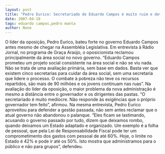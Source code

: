 ```yaml
---
layout: post
title: "Pedro Eurico: Secretariado de Eduardo Campos é muito ruim e deveria descer do palanque"
date: 2007-04-10
tags: eduardo campos,pedro manta
author: None
---
```

O líder da oposição, Pedro Eurico, bateu forte no governo Eduardo Campos antes mesmo de chegar na Assembléia Legislativa.
Em entrevista à Rádio Jornal, no programa de Graça Araújo, o oposicionista reclamou principalmente da área social no novo governo.
“Eduardo Campos prometeu um projeto social consistente na área social e não se viu nada. Não se trata de uma avaliação primária, sem base em dados. Basta ver que existem cinco secretarias para cuidar da área social, sem uma secretaria que lidere o processo. O combate à pobreza não teve os recursos repartidos, são mais de 90 milhões e os jovens continuam nas ruas”.
Na avaliação do líder da oposição, o maior problema da nova administração é mesmo a distância entre o governador e os dirigentes das pastas.
“O secretariado é muito medíocre. Não responde às exigências que o próprio governador tem feito”, afirmou.
Na mesma entrevista, Pedro Eurico aproveitou para defender a gestão passada, não sem antes reclamar que o atual governo não abandonou o palanque.
“Eles ficam se lastimando, acusando o governo passado por tudo, dizem que deixamos rombo, quando deixamos um Estado adaptado e organizado. Um exemplo é a folha de pessoal, que pela Lei de Responsabilidade Fiscal pode ter um comprometimento dos gastos com pessoal de até 60%. Hoje, o limite no Estado é 42% e pode ir até os 50%. Isto mostra que administramos para o público e não para grupos”, defendeu. 
